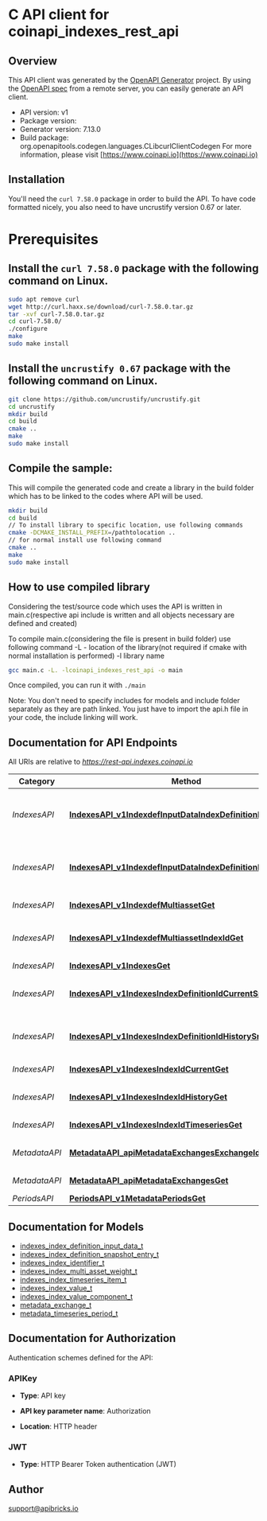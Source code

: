 # C API client for coinapi_indexes_rest_api

## Overview
This API client was generated by the [OpenAPI Generator](https://openapi-generator.tech) project. By using the [OpenAPI spec](https://openapis.org) from a remote server, you can easily generate an API client.

- API version: v1
- Package version: 
- Generator version: 7.13.0
- Build package: org.openapitools.codegen.languages.CLibcurlClientCodegen
For more information, please visit [https://www.coinapi.io](https://www.coinapi.io)

## Installation
You'll need the `curl 7.58.0` package in order to build the API. To have code formatted nicely, you also need to have uncrustify version 0.67 or later.

# Prerequisites

## Install the `curl 7.58.0` package with the following command on Linux.
```bash
sudo apt remove curl
wget http://curl.haxx.se/download/curl-7.58.0.tar.gz
tar -xvf curl-7.58.0.tar.gz
cd curl-7.58.0/
./configure
make
sudo make install
```
## Install the `uncrustify 0.67` package with the following command on Linux.
```bash
git clone https://github.com/uncrustify/uncrustify.git
cd uncrustify
mkdir build
cd build
cmake ..
make
sudo make install
```

## Compile the sample:
This will compile the generated code and create a library in the build folder which has to be linked to the codes where API will be used.
```bash
mkdir build
cd build
// To install library to specific location, use following commands
cmake -DCMAKE_INSTALL_PREFIX=/pathtolocation ..
// for normal install use following command
cmake ..
make
sudo make install
```
## How to use compiled library
Considering the test/source code which uses the API is written in main.c(respective api include is written and all objects necessary are defined and created)

To compile main.c(considering the file is present in build folder) use following command
-L - location of the library(not required if cmake with normal installation is performed)
-l library name
```bash
gcc main.c -L. -lcoinapi_indexes_rest_api -o main
```
Once compiled, you can run it with ``` ./main ```

Note: You don't need to specify includes for models and include folder separately as they are path linked. You just have to import the api.h file in your code, the include linking will work.

## Documentation for API Endpoints

All URIs are relative to *https://rest-api.indexes.coinapi.io*

Category | Method | HTTP request | Description
------------ | ------------- | ------------- | -------------
*IndexesAPI* | [**IndexesAPI_v1IndexdefInputDataIndexDefinitionIdAllGet**](docs/IndexesAPI.md#IndexesAPI_v1IndexdefInputDataIndexDefinitionIdAllGet) | **GET** /v1/indexdef/input-data/{index_definition_id}/all | Returns all data inputs for a specific index definition
*IndexesAPI* | [**IndexesAPI_v1IndexdefInputDataIndexDefinitionIdGet**](docs/IndexesAPI.md#IndexesAPI_v1IndexdefInputDataIndexDefinitionIdGet) | **GET** /v1/indexdef/input-data/{index_definition_id} | Returns data inputs for certain index definition and time
*IndexesAPI* | [**IndexesAPI_v1IndexdefMultiassetGet**](docs/IndexesAPI.md#IndexesAPI_v1IndexdefMultiassetGet) | **GET** /v1/indexdef/multiasset | Get all multi-asset weights
*IndexesAPI* | [**IndexesAPI_v1IndexdefMultiassetIndexIdGet**](docs/IndexesAPI.md#IndexesAPI_v1IndexdefMultiassetIndexIdGet) | **GET** /v1/indexdef/multiasset/{index_id} | Get multi-asset weights for specific index
*IndexesAPI* | [**IndexesAPI_v1IndexesGet**](docs/IndexesAPI.md#IndexesAPI_v1IndexesGet) | **GET** /v1/indexes | List indexes
*IndexesAPI* | [**IndexesAPI_v1IndexesIndexDefinitionIdCurrentSnapshotGet**](docs/IndexesAPI.md#IndexesAPI_v1IndexesIndexDefinitionIdCurrentSnapshotGet) | **GET** /v1/indexes/{index_definition_id}/currentSnapshot | Current Index Values for index definition
*IndexesAPI* | [**IndexesAPI_v1IndexesIndexDefinitionIdHistorySnapshotGet**](docs/IndexesAPI.md#IndexesAPI_v1IndexesIndexDefinitionIdHistorySnapshotGet) | **GET** /v1/indexes/{index_definition_id}/historySnapshot | Historical Index Values for index definition
*IndexesAPI* | [**IndexesAPI_v1IndexesIndexIdCurrentGet**](docs/IndexesAPI.md#IndexesAPI_v1IndexesIndexIdCurrentGet) | **GET** /v1/indexes/{index_id}/current | Current Index Value
*IndexesAPI* | [**IndexesAPI_v1IndexesIndexIdHistoryGet**](docs/IndexesAPI.md#IndexesAPI_v1IndexesIndexIdHistoryGet) | **GET** /v1/indexes/{index_id}/history | Historical Index Value w/Composition
*IndexesAPI* | [**IndexesAPI_v1IndexesIndexIdTimeseriesGet**](docs/IndexesAPI.md#IndexesAPI_v1IndexesIndexIdTimeseriesGet) | **GET** /v1/indexes/{index_id}/timeseries | Timeseries Index Value
*MetadataAPI* | [**MetadataAPI_apiMetadataExchangesExchangeIdGet**](docs/MetadataAPI.md#MetadataAPI_apiMetadataExchangesExchangeIdGet) | **GET** /api/metadata/exchanges/{exchange_id} | List all exchanges by exchange_id
*MetadataAPI* | [**MetadataAPI_apiMetadataExchangesGet**](docs/MetadataAPI.md#MetadataAPI_apiMetadataExchangesGet) | **GET** /api/metadata/exchanges | List all exchanges
*PeriodsAPI* | [**PeriodsAPI_v1MetadataPeriodsGet**](docs/PeriodsAPI.md#PeriodsAPI_v1MetadataPeriodsGet) | **GET** /v1/metadata/periods | List all periods


## Documentation for Models

 - [indexes_index_definition_input_data_t](docs/indexes_index_definition_input_data.md)
 - [indexes_index_definition_snapshot_entry_t](docs/indexes_index_definition_snapshot_entry.md)
 - [indexes_index_identifier_t](docs/indexes_index_identifier.md)
 - [indexes_index_multi_asset_weight_t](docs/indexes_index_multi_asset_weight.md)
 - [indexes_index_timeseries_item_t](docs/indexes_index_timeseries_item.md)
 - [indexes_index_value_t](docs/indexes_index_value.md)
 - [indexes_index_value_component_t](docs/indexes_index_value_component.md)
 - [metadata_exchange_t](docs/metadata_exchange.md)
 - [metadata_timeseries_period_t](docs/metadata_timeseries_period.md)


## Documentation for Authorization


Authentication schemes defined for the API:
### APIKey

- **Type**: API key

- **API key parameter name**: Authorization
- **Location**: HTTP header

### JWT


- **Type**: HTTP Bearer Token authentication (JWT)


## Author

support@apibricks.io

